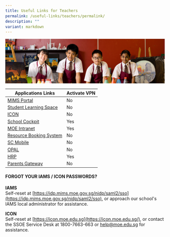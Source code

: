```yaml
---
title: Useful Links for Teachers
permalink: /useful-links/teachers/permalink/
description: ""
variant: markdown
---
```

![](/images/useful%20links.jpg)



<table>
<thead>
  <tr>
<th>Applications Links</th>
    <th>Activate VPN</th>
  </tr>
</thead>
<tbody>
 <tr>
	 <td> <a href="https://portal.mims.moe.gov.sg/">MIMS Portal</a></td>
   <td>No</td>
  </tr>
 <tr>
	 <td> <a href="https://vle.learning.moe.edu.sg/">Student Learning Space</a></td>
   <td>No</td>
  </tr>
  <tr>
 </tr><tr>
	 <td> <a href="https://icon.moe.edu.sg/">ICON</a></td>
   <td>No</td>
  </tr>
  <tr>
</tr><tr>
	 <td> <a href="https://schoolcockpit.moe.gov.sg/">School Cockpit</a></td>
   <td>Yes</td>
  </tr>
 <tr>
	 <td> <a href="https://intranet.moe.gov.sg/Pages/Home.aspx">MOE Intranet</a></td>
   <td>Yes</td>
  </tr><tr>
 </tr><tr>
	 <td> <a href="https://rbs.avero-tech.com/">Resource Booking System</a></td>
   <td>No</td>
	</tr>
<tr>
	 <td> <a href="https://scmobile.moe.edu.sg/">SC Mobile</a></td>
   <td>No</td>
	</tr>
	<tr>
	 <td> <a href="https://idm.opal2.moe.edu.sg/">OPAL</a></td>
   <td>No</td>
	</tr>
	<tr>
	 <td> <a href="https://www.hrp.gov.sg/">HRP</a></td>
   <td>Yes</td>
	</tr>
	<tr>
	 <td> <a href="https://pg.moe.edu.sg/">Parents Gateway</a></td>
   <td>No</td>
	</tr>

</tbody>
</table>

#### **FORGOT YOUR IAMS / ICON PASSWORDS?**


**IAMS**  
Self-reset at&nbsp;[https://idp.mims.moe.gov.sg/nidp/saml2/sso](https://idp.mims.moe.gov.sg/nidp/saml2/sso), or approach our school's IAMS local administrator for assistance.  
  
**ICON**  
Self-reset at&nbsp;[https://icon.moe.edu.sg](https://icon.moe.edu.sg/), or contact the SSOE Service Desk at 1800-7663-663 or&nbsp;[help@moe.edu.sg](mailto:help@moe.edu.sg)&nbsp;for assistance.
